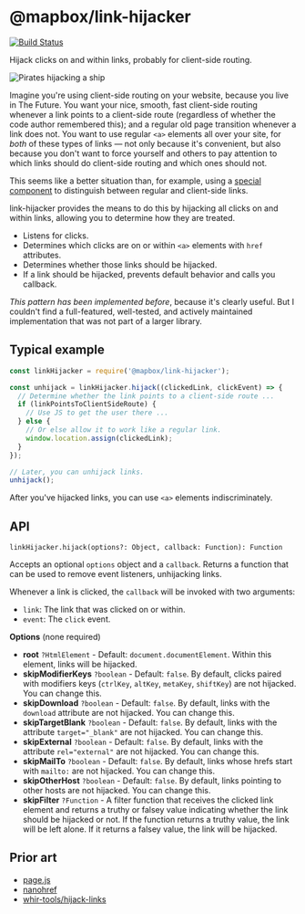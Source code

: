 # @mapbox/link-hijacker

[![Build Status](https://travis-ci.org/mapbox/link-hijacker.svg?branch=master)](https://travis-ci.org/mapbox/link-hijacker)

Hijack clicks on and within links, probably for client-side routing.

![Pirates hijacking a ship](https://upload.wikimedia.org/wikipedia/commons/thumb/8/84/Painting_of_a_pirate_ship_%28after_1852%29%2C_after_Ambroise_Louis_Garneray.jpg/640px-Painting_of_a_pirate_ship_%28after_1852%29%2C_after_Ambroise_Louis_Garneray.jpg)

Imagine you're using client-side routing on your website, because you live in The Future.
You want your nice, smooth, fast client-side routing whenever a link points to a client-side route (regardless of whether the code author remembered this); and a regular old page transition whenever a link does not.
You want to use regular `<a>` elements all over your site, for *both* of these types of links — not only because it's convenient, but also because you don't want to force yourself and others to pay attention to which links should do client-side routing and which ones should not.

This seems like a better situation than, for example, using a [special component](https://reacttraining.com/react-router/web/api/Link) to distinguish between regular and client-side links.

link-hijacker provides the means to do this by hijacking all clicks on and within links, allowing you to determine how they are treated.

- Listens for clicks.
- Determines which clicks are on or within `<a>` elements with `href` attributes.
- Determines whether those links should be hijacked.
- If a link should be hijacked, prevents default behavior and calls you callback.

*This pattern has been implemented before*, because it's clearly useful.
But I couldn't find a full-featured, well-tested, and actively maintained implementation that was not part of a larger library.

## Typical example

```js
const linkHijacker = require('@mapbox/link-hijacker');

const unhijack = linkHijacker.hijack((clickedLink, clickEvent) => {
  // Determine whether the link points to a client-side route ...
  if (linkPointsToClientSideRoute) {
    // Use JS to get the user there ...
  } else {
    // Or else allow it to work like a regular link.
    window.location.assign(clickedLink);
  }
});

// Later, you can unhijack links.
unhijack();
```

After you've hijacked links, you can use `<a>` elements indiscriminately.

## API

`linkHijacker.hijack(options?: Object, callback: Function): Function`

Accepts an optional `options` object and a `callback`.
Returns a function that can be used to remove event listeners, unhijacking links.

Whenever a link is clicked, the `callback` will be invoked with two arguments:

- `link`: The link that was clicked on or within.
- `event`: The `click` event.

**Options** (none required)

- **root** `?HtmlElement` - Default: `document.documentElement`.
  Within this element, links will be hijacked.
- **skipModifierKeys** `?boolean` - Default: `false`.
  By default, clicks paired with modifiers keys (`ctrlKey`, `altKey`, `metaKey`, `shiftKey`) are not hijacked. You can change this.
- **skipDownload** `?boolean` - Default: `false`.
  By default, links with the `download` attribute are not hijacked. You can change this.
- **skipTargetBlank** `?boolean` - Default: `false`.
  By default, links with the attribute `target="_blank"` are not hijacked. You can change this.
- **skipExternal** `?boolean` - Default: `false`.
  By default, links with the attribute `rel="external"` are not hijacked. You can change this.
- **skipMailTo** `?boolean` - Default: `false`.
  By default, links whose hrefs start with `mailto:` are not hijacked. You can change this.
- **skipOtherHost** `?boolean` - Default: `false`.
  By default, links pointing to other hosts are not hijacked. You can change this.
- **skipFilter** `?Function` - A filter function that receives the clicked link element and returns a truthy or falsey value indicating whether the link should be hijacked or not.
  If the function returns a truthy value, the link will be left alone.
  If it returns a falsey value, the link will be hijacked.

## Prior art

- [page.js](https://github.com/visionmedia/page.js/blob/1034c8cbed600ea7da378a73716c885227c03270/index.js#L541-L601)
- [nanohref]( https://github.com/yoshuawuyts/nanohref/blob/4efcc2c0becd2822a31c912364997cf03c66ab8d/index.js)
- [whir-tools/hijack-links](https://github.com/whir-tools/hijack-links)
